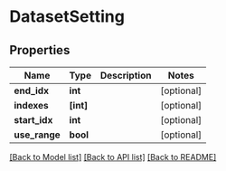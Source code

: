 # DatasetSetting


## Properties
Name | Type | Description | Notes
------------ | ------------- | ------------- | -------------
**end_idx** | **int** |  | [optional] 
**indexes** | **[int]** |  | [optional] 
**start_idx** | **int** |  | [optional] 
**use_range** | **bool** |  | [optional] 

[[Back to Model list]](../README.md#documentation-for-models) [[Back to API list]](../README.md#documentation-for-api-endpoints) [[Back to README]](../README.md)


